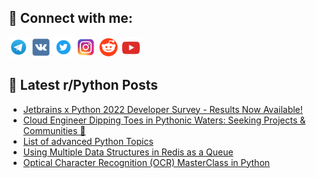 ## 🔎 Connect with me:
[<img src="https://github.com/bullbesh/bullbesh/blob/main/images/Telegram.png" width="32" height="32" />](https://t.me/bullbesh)
[<img src="https://github.com/bullbesh/bullbesh/blob/main/images/VK.png" width="32" height="32" />](https://vk.com/bullbesh)
[<img src="https://github.com/bullbesh/bullbesh/blob/main/images/Twitter.png" width="32" height="32" />](https://twitter.com/bullbesh1)
[<img src="https://github.com/bullbesh/bullbesh/blob/main/images/Instagram.png" width="32" height="32" />](https://www.instagram.com/bullbesh)
[<img src="https://github.com/bullbesh/bullbesh/blob/main/images/Reddit.png" width="32" height="32" />](https://www.reddit.com/user/bullbesh)
[<img src="https://github.com/bullbesh/bullbesh/blob/main/images/YouTube.png" width="32" height="32" />](https://www.youtube.com/channel/UCtfjRs6uzgq5mfm8S06WTcg)

## 📕 Latest r/Python Posts
<!-- BLOG-POST-LIST:START -->
- [Jetbrains x Python 2022 Developer Survey - Results Now Available!](https://www.reddit.com/r/Python/comments/16vizkx/jetbrains_x_python_2022_developer_survey_results/)
- [Cloud Engineer Dipping Toes in Pythonic Waters: Seeking Projects &amp; Communities 🐍](https://www.reddit.com/r/Python/comments/16vfx1r/cloud_engineer_dipping_toes_in_pythonic_waters/)
- [List of advanced Python Topics](https://www.reddit.com/r/Python/comments/16vdylm/list_of_advanced_python_topics/)
- [Using Multiple Data Structures in Redis as a Queue](https://www.reddit.com/r/Python/comments/16v6vtu/using_multiple_data_structures_in_redis_as_a_queue/)
- [Optical Character Recognition &lpar;OCR&rpar; MasterClass in Python](https://www.reddit.com/r/Python/comments/16v6m10/optical_character_recognition_ocr_masterclass_in/)
<!-- BLOG-POST-LIST:END -->
